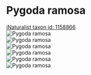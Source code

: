 
Pygoda ramosa
=============
  
[iNaturalist taxon id: 1158866](https://www.inaturalist.org/taxa/1158866)  
![Pygoda ramosa](https://inaturalist-open-data.s3.amazonaws.com/photos/60471038/medium.jpg)  
![Pygoda ramosa](https://inaturalist-open-data.s3.amazonaws.com/photos/58942098/medium.jpg)  
![Pygoda ramosa](https://inaturalist-open-data.s3.amazonaws.com/photos/58942086/medium.jpg)  
![Pygoda ramosa](https://inaturalist-open-data.s3.amazonaws.com/photos/60471038/medium.jpg)  
![Pygoda ramosa](https://inaturalist-open-data.s3.amazonaws.com/photos/58942098/medium.jpg)  
![Pygoda ramosa](https://inaturalist-open-data.s3.amazonaws.com/photos/58942086/medium.jpg)